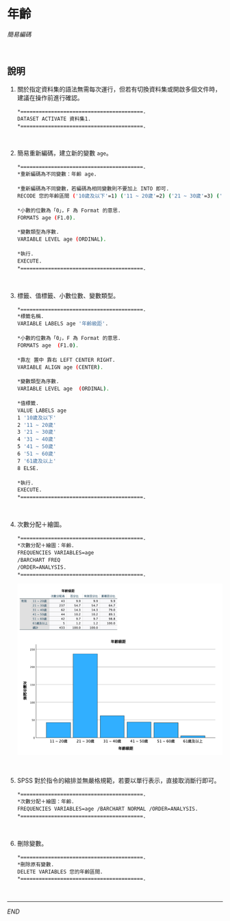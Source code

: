 # 年齡

_簡易編碼_

<br>

## 說明 

1. 關於指定資料集的語法無需每次運行，但若有切換資料集或開啟多個文件時，建議在操作前進行確認。

    ```bash
    *========================================.
    DATASET ACTIVATE 資料集1.
    *========================================.
    ```

<br>

2. 簡易重新編碼，建立新的變數 `age`。

    ```bash
    *========================================.
    *重新編碼為不同變數：年齡 age.

    *重新編碼為不同變數，若編碼為相同變數則不要加上 INTO 即可.
    RECODE 您的年齡區間 ('10歲及以下'=1) ('11 ~ 20歲'=2) ('21 ~ 30歲'=3) ('31 ~ 40歲'=4) ('41 ~ 50歲'=5) ('51 ~ 60歲'=6) ('61歲及以上'=7) (ELSE=8) INTO age.

    *小數的位數為「0」，F 為 Format 的意思.
    FORMATS age (F1.0).

    *變數類型為序數.
    VARIABLE LEVEL age (ORDINAL).

    *執行.
    EXECUTE.
    *========================================.
    ```

<br>

3. 標籤、值標籤、小數位數、變數類型。

    ```bash
    *========================================.
    *標籤名稱.
    VARIABLE LABELS age '年齡級距'.

    *小數的位數為「0」，F 為 Format 的意思.
    FORMATS age  (F1.0).

    *靠左 置中 靠右 LEFT CENTER RIGHT.
    VARIABLE ALIGN age (CENTER).

    *變數類型為序數.
    VARIABLE LEVEL age  (ORDINAL).

    *值標籤.
    VALUE LABELS age
    1 '10歲及以下'
    2 '11 ~ 20歲'
    3 '21 ~ 30歲'
    4 '31 ~ 40歲'
    5 '41 ~ 50歲'
    6 '51 ~ 60歲'
    7 '61歲及以上'
    8 ELSE.

    *執行.
    EXECUTE.
    *========================================.
    ```

<br>

4. 次數分配＋繪圖。

    ```bash
    *========================================.
    *次數分配＋繪圖：年齡.
    FREQUENCIES VARIABLES=age
    /BARCHART FREQ
    /ORDER=ANALYSIS.
    *========================================.
    ```

    <img src="images/img_27.png" width="550px">

<br>

5. SPSS 對於指令的縮排並無嚴格規範，若要以單行表示，直接取消斷行即可。

    ```bash
    *========================================.
    *次數分配＋繪圖：年齡.
    FREQUENCIES VARIABLES=age /BARCHART NORMAL /ORDER=ANALYSIS.
    *========================================.
    ```

<br>

6. 刪除變數。

    ```bash
    *========================================.
    *刪除原有變數.
    DELETE VARIABLES 您的年齡區間.
    *========================================.
    ```

<br>

___

_END_